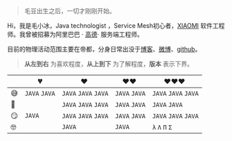 > 毛豆出生之后，一切才刚刚开始。

Hi，我是毛小冰，Java technologist ，Service Mesh初心者，[XIAOMI](https://www.mi.com/) 软件工程师。我曾被招募为阿里巴巴 · [高德](https://lbs.amap.com/)· 服务端工程师。

目前的物理活动范围主要在帝都，分身日常出没于[博客](http://alishangtian.com)、[微博](https://weibo.com/maoxiaobing007)、[github](https://github.com/alishangtian)。

> __从左到右__ 为喜欢程度，__从上到下__ 为了解程度，__版本__ 表示下界。

|     | 💔️            | ❤️ ️                   | ❤️❤️ ️             | ❤️❤️❤️ ️               |
| --- | ------------- | ---------------------| -----------------| ---------------------|
| 😅  | `JAVA` `JAVA` | `JAVA` `JAVA` `JAVA` | `JAVA` `JAVA`   | `JAVA` `JAVA` `JAVA` |
| 🧐  |               | `JAVA` `JAVA`  `JAVA`| `JAVA` `JAVA`   | `JAVA` `JAVA`        |
| 😏  | `JAVA`        | `JAVA` `JAVA` `JAVA` | `JAVA` `JAVA`   | `JAVA` `JAVA` `JAVA` |
| 🤓  |               | `JAVA`               | `JAVA`          | `λ` `Λ` `Π` `Σ`      |
